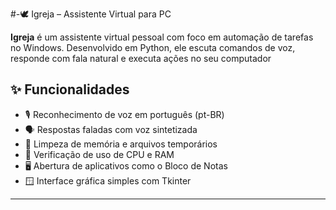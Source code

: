 #-🕊️ Igreja – Assistente Virtual para PC

**Igreja** é um assistente virtual pessoal com foco em automação de tarefas no Windows. Desenvolvido em Python, ele escuta comandos de voz, responde com fala natural e executa ações no seu computador

## ✨ Funcionalidades

- 🎙️ Reconhecimento de voz em português (pt-BR)
- 🗣️ Respostas faladas com voz sintetizada
- 🧹 Limpeza de memória e arquivos temporários
- 🧠 Verificação de uso de CPU e RAM
- 🖥️ Abertura de aplicativos como o Bloco de Notas
- 🪟 Interface gráfica simples com Tkinter

---
